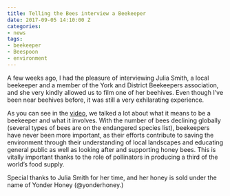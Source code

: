 ```yaml
---
title: Telling the Bees interview a Beekeeper
date: 2017-09-05 14:10:00 Z
categories:
- news
tags:
- beekeeper
- Beespoon
- environment
---
```


A few weeks ago, I had the pleasure of interviewing Julia Smith, a local beekeeper and a member of the York and District Beekeepers association, and she very kindly allowed us to film one of her beehives. Even though I’ve been near beehives before, it was still a very exhilarating experience. 
 
As you can see in the [video,](https://www.youtube.com/watch?v=qJZIa8czK24 ) we talked a lot about what it means to be a beekeeper and what it involves. With the number of bees declining globally (several types of bees are on the endangered species list), beekeepers have never been more important, as their efforts contribute to saving the environment through their understanding of local landscapes and educating general public as well as looking after and supporting honey bees. This is vitally important thanks to the role of pollinators in producing a third of the world’s food supply. 

Special thanks to Julia Smith for her time, and her honey is sold under the name of Yonder Honey (@yonderhoney.)  

